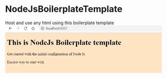 # NodeJsBoilerplateTemplate
Host and use any html using this boilerplate template
![Alt text](/Screenshot.PNG?raw=true "Screenshot")
